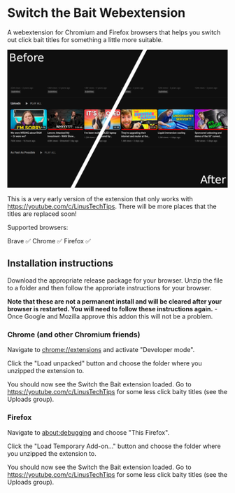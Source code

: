 # Switch the Bait Webextension

A webextension for Chromium and Firefox browsers that helps you switch out click bait titles for something a little more suitable.

![](images/ScreenshotBeforeAndAfter.png)

This is a very early version of the extension that only works with https://youtube.com/c/LinusTechTips. There will be more places that the titles are replaced soon!

Supported browsers:

Brave ✅
Chrome ✅
Firefox ✅

## Installation instructions

Download the appropriate release package for your browser. Unzip the file to a folder and then follow the approriate instructions for your browser.

**Note that these are not a permanent install and will be cleared after your browser is restarted. You will need to follow these instructions again.** - Once Google and Mozilla approve this addon this will not be a problem.

### Chrome (and other Chromium friends)

Navigate to [chrome://extensions](chrome://extensions) and activate "Developer mode".

Click the "Load unpacked" button and choose the folder where you unzipped the extension to.

You should now see the Switch the Bait extension loaded. Go to https://youtube.com/c/LinusTechTips for some less click baity titles (see the Uploads group).

### Firefox

Navigate to [about:debugging](about:debugging) and choose "This Firefox".

Click the "Load Temporary Add-on..." button and choose the folder where you unzipped the extension to.

You should now see the Switch the Bait extension loaded. Go to https://youtube.com/c/LinusTechTips for some less click baity titles (see the Uploads group).
